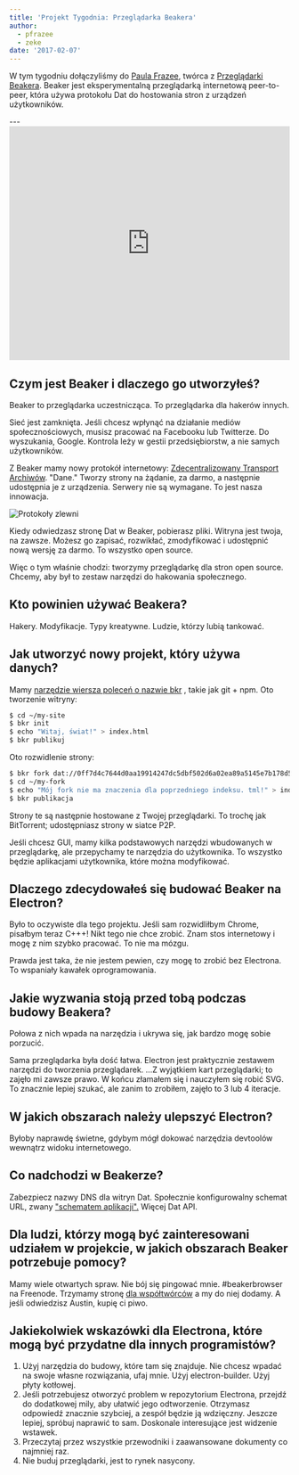 ```yaml
---
title: 'Projekt Tygodnia: Przeglądarka Beakera'
author:
  - pfrazee
  - zeke
date: '2017-02-07'
---
```


W tym tygodniu dołączyliśmy do [Paula Frazee](http://pfrazee.github.io/), twórca z [Przeglądarki Beakera](https://beakerbrowser.com/). Beaker jest eksperymentalną przeglądarką internetową peer-to-peer, która używa protokołu Dat do hostowania stron z urządzeń użytkowników.

---<iframe width="100%" height="420" src="https://www.youtube.com/embed/Bem9nRpyPEs" frameborder="0" allowfullscreen mark="crwd-mark"></iframe>

## Czym jest Beaker i dlaczego go utworzyłeś?

Beaker to przeglądarka uczestnicząca. To przeglądarka dla hakerów innych.

Sieć jest zamknięta. Jeśli chcesz wpłynąć na działanie mediów społecznościowych, musisz pracować na Facebooku lub Twitterze. Do wyszukania, Google. Kontrola leży w gestii przedsiębiorstw, a nie samych użytkowników.

Z Beaker mamy nowy protokół internetowy: [Zdecentralizowany Transport Archiwów](https://datprotocol.com). "Dane." Tworzy strony na żądanie, za darmo, a następnie udostępnia je z urządzenia. Serwery nie są wymagane. To jest nasza innowacja.

![Protokoły zlewni](https://cloud.githubusercontent.com/assets/2289/22560648/3defed5c-e92a-11e6-93f8-956cafafe3be.jpg)

Kiedy odwiedzasz stronę Dat w Beaker, pobierasz pliki. Witryna jest twoja, na zawsze. Możesz go zapisać, rozwikłać, zmodyfikować i udostępnić nową wersję za darmo. To wszystko open source.

Więc o tym właśnie chodzi: tworzymy przeglądarkę dla stron open source. Chcemy, aby był to zestaw narzędzi do hakowania społecznego.

## Kto powinien używać Beakera?

Hakery. Modyfikacje. Typy kreatywne. Ludzie, którzy lubią tankować.

## Jak utworzyć nowy projekt, który używa danych?

Mamy [narzędzie wiersza poleceń o nazwie bkr](https://github.com/beakerbrowser/bkr) , takie jak git + npm. Oto tworzenie witryny:

```bash
$ cd ~/my-site
$ bkr init
$ echo "Witaj, świat!" > index.html
$ bkr publikuj
```

Oto rozwidlenie strony:

```bash
$ bkr fork dat://0ff7d4c7644d0aa19914247dc5dbf502d6a02ea89a5145e7b178d57db00504cd/ ~/my-fork
$ cd ~/my-fork
$ echo "Mój fork nie ma znaczenia dla poprzedniego indeksu. tml!" > index.html
$ bkr publikacja
```

Strony te są następnie hostowane z Twojej przeglądarki. To trochę jak BitTorrent; udostępniasz strony w siatce P2P.

Jeśli chcesz GUI, mamy kilka podstawowych narzędzi wbudowanych w przeglądarkę, ale przepychamy te narzędzia do użytkownika. To wszystko będzie aplikacjami użytkownika, które można modyfikować.

## Dlaczego zdecydowałeś się budować Beaker na Electron?

Było to oczywiste dla tego projektu. Jeśli sam rozwidliłbym Chrome, pisałbym teraz C+++! Nikt tego nie chce zrobić. Znam stos internetowy i mogę z nim szybko pracować. To nie ma mózgu.

Prawda jest taka, że nie jestem pewien, czy mogę to zrobić bez Electrona. To wspaniały kawałek oprogramowania.

## Jakie wyzwania stoją przed tobą podczas budowy Beakera?

Połowa z nich wpada na narzędzia i ukrywa się, jak bardzo mogę sobie porzucić.

Sama przeglądarka była dość łatwa. Electron jest praktycznie zestawem narzędzi do tworzenia przeglądarek. ...Z wyjątkiem kart przeglądarki; to zajęło mi zawsze prawo. W końcu złamałem się i nauczyłem się robić SVG. To znacznie lepiej szukać, ale zanim to zrobiłem, zajęło to 3 lub 4 iteracje.

## W jakich obszarach należy ulepszyć Electron?

Byłoby naprawdę świetne, gdybym mógł dokować narzędzia devtoolów wewnątrz widoku internetowego.

## Co nadchodzi w Beakerze?

Zabezpiecz nazwy DNS dla witryn Dat. Społecznie konfigurowalny schemat URL, zwany ["schematem aplikacji".](https://github.com/beakerbrowser/beaker/wiki/App-Scheme) Więcej Dat API.

## Dla ludzi, którzy mogą być zainteresowani udziałem w projekcie, w jakich obszarach Beaker potrzebuje pomocy?

Mamy wiele otwartych spraw. Nie bój się pingować mnie. #beakerbrowser na Freenode. Trzymamy stronę [dla współtwórców](https://beakerbrowser.com/docs/team.html) a my do niej dodamy. A jeśli odwiedzisz Austin, kupię ci piwo.

## Jakiekolwiek wskazówki dla Electrona, które mogą być przydatne dla innych programistów?

1. Użyj narzędzia do budowy, które tam się znajduje. Nie chcesz wpadać na swoje własne rozwiązania, ufaj mnie. Użyj electron-builder. Użyj płyty kotłowej.
2. Jeśli potrzebujesz otworzyć problem w repozytorium Electrona, przejdź do dodatkowej mily, aby ułatwić jego odtworzenie. Otrzymasz odpowiedź znacznie szybciej, a zespół będzie ją wdzięczny. Jeszcze lepiej, spróbuj naprawić to sam. Doskonale interesujące jest widzenie wstawek.
3. Przeczytaj przez wszystkie przewodniki i zaawansowane dokumenty co najmniej raz.
4. Nie buduj przeglądarki, jest to rynek nasycony.

